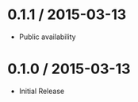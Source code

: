 
0.1.1 / 2015-03-13
==================

  * Public availability


0.1.0 / 2015-03-13
==================

  * Initial Release
